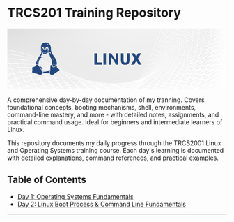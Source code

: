 # TRCS201 Training Repository

![Linux OS Banner](files/banner-linux.png)

A comprehensive day-by-day documentation of my tranning. Covers foundational concepts, booting mechanisms, shell, environments, command-line mastery, and more - with detailed notes, assignments, and practical command usage. Ideal for beginners and intermediate learners of Linux.

This repository documents my daily progress through the TRCS2001 Linux and Operating Systems training course. Each day's learning is documented with detailed explanations, command references, and practical examples.

## Table of Contents
- [Day 1: Operating Systems Fundamentals](#day-1-operating-systems-fundamentals)
- [Day 2: Linux Boot Process & Command Line Fundamentals](#day-2-linux-boot-process--command-line-fundamentals)
---
